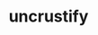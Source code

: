 ---
title: "uncrustify"
layout: cache
categories: [package, v0.22.3]
meta: {"versions": ["0.63", "0.74"], "compilers": ["gcc@=10.2.1", "gcc@=7.5.0"], "oss": ["centos7", "ubuntu18.04"], "platforms": ["linux"], "targets": ["x86_64_v3"], "stacks": ["build_systems", "developer-tools", "developer-tools-manylinux2014", "root"], "num_specs": 4, "num_specs_by_stack": {"root": 4, "developer-tools-manylinux2014": 1, "build_systems": 2, "developer-tools": 1}}
spec_details: [{"hash": "25ycqswm27hsiuhkbajobzhixypkpij4", "compiler": "gcc@=10.2.1", "versions": ["0.74"], "os": "centos7", "platform": "linux", "target": "x86_64_v3", "variants": ["build_system=cmake", "build_type=Release", "generator=make", "~ipo"], "stacks": ["root", "developer-tools-manylinux2014"], "size": "-", "tarball": "https://binaries.spack.io/v0.22.3/build_cache/linux-centos7-x86_64_v3/gcc-10.2.1/uncrustify-0.74/linux-centos7-x86_64_v3-gcc-10.2.1-uncrustify-0.74-25ycqswm27hsiuhkbajobzhixypkpij4.spack"}, {"hash": "farnze6ykm7p2reh4ewezdwxrx3degyb", "compiler": "gcc@=7.5.0", "versions": ["0.74"], "os": "ubuntu18.04", "platform": "linux", "target": "x86_64_v3", "variants": ["build_system=cmake", "build_type=Release", "generator=make", "~ipo"], "stacks": ["root", "build_systems"], "size": "-", "tarball": "https://binaries.spack.io/v0.22.3/build_cache/linux-ubuntu18.04-x86_64_v3/gcc-7.5.0/uncrustify-0.74/linux-ubuntu18.04-x86_64_v3-gcc-7.5.0-uncrustify-0.74-farnze6ykm7p2reh4ewezdwxrx3degyb.spack"}, {"hash": "j33pd2dvbz4allehxcqhdhnkfqn5n7sq", "compiler": "gcc@=7.5.0", "versions": ["0.63"], "os": "ubuntu18.04", "platform": "linux", "target": "x86_64_v3", "variants": ["build_system=autotools"], "stacks": ["root", "build_systems"], "size": "-", "tarball": "https://binaries.spack.io/v0.22.3/build_cache/linux-ubuntu18.04-x86_64_v3/gcc-7.5.0/uncrustify-0.63/linux-ubuntu18.04-x86_64_v3-gcc-7.5.0-uncrustify-0.63-j33pd2dvbz4allehxcqhdhnkfqn5n7sq.spack"}, {"hash": "b4zj3xb5pllu23wnzwck7fo76rqs2iaj", "compiler": "gcc@=7.5.0", "versions": ["0.74"], "os": "ubuntu18.04", "platform": "linux", "target": "x86_64_v3", "variants": ["build_system=cmake", "build_type=Release", "generator=make", "~ipo"], "stacks": ["root", "developer-tools"], "size": "-", "tarball": "https://binaries.spack.io/v0.22.3/build_cache/linux-ubuntu18.04-x86_64_v3/gcc-7.5.0/uncrustify-0.74/linux-ubuntu18.04-x86_64_v3-gcc-7.5.0-uncrustify-0.74-b4zj3xb5pllu23wnzwck7fo76rqs2iaj.spack"}]
---